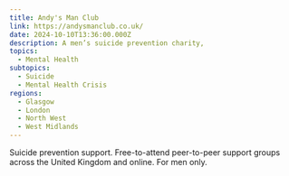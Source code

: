 ```yaml
---
title: Andy's Man Club
link: https://andysmanclub.co.uk/
date: 2024-10-10T13:36:00.000Z
description: A men’s suicide prevention charity,
topics:
  - Mental Health
subtopics:
  - Suicide
  - Mental Health Crisis
regions:
  - Glasgow
  - London
  - North West
  - West Midlands
---
```

Suicide prevention support. Free-to-attend peer-to-peer support groups across the United Kingdom and online. For men only.
